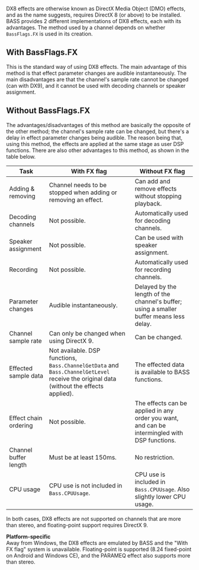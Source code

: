 DX8 effects are otherwise known as DirectX Media Object (DMO) effects, and as the name suggests, requires DirectX 8 (or above) to be installed. BASS provides 2 different implementations of DX8 effects, each with its advantages. The method used by a channel depends on whether `BassFlags.FX` is used in its creation.

## With BassFlags.FX
This is the standard way of using DX8 effects. The main advantage of this method is that effect parameter changes are audible instantaneously. The main disadvantages are that the channel's sample rate cannot be changed (can with DX9), and it cannot be used with decoding channels or speaker assignment.

## Without BassFlags.FX
The advantages/disadvantages of this method are basically the opposite of the other method; the channel's sample rate can be changed, but there's a delay in effect parameter changes being audible. The reason being that, using this method, the effects are applied at the same stage as user DSP functions. There are also other advantages to this method, as shown in the table below.

Task | With FX flag | Without FX flag  
-----|--------------|-----------------
Adding & removing | Channel needs to be stopped when adding or removing an effect. | Can add and remove effects without stopping playback.  
Decoding channels | Not possible. | Automatically used for decoding channels.  
Speaker assignment | Not possible. | Can be used with speaker assignment.  
Recording | Not possible. | Automatically used for recording channels.  
Parameter changes | Audible instantaneously. | Delayed by the length of the channel's buffer; using a smaller buffer means less delay.  
Channel sample rate | Can only be changed when using DirectX 9. | Can be changed.  
Effected sample data | Not available. DSP functions, `Bass.ChannelGetData` and `Bass.ChannelGetLevel` receive the original data (without the effects applied). | The effected data is available to BASS functions.  
Effect chain ordering | Not possible. | The effects can be applied in any order you want, and can be intermingled with DSP functions.  
Channel buffer length | Must be at least 150ms. | No restriction.  
CPU usage | CPU use is not included in `Bass.CPUUsage`. | CPU use is included in `Bass.CPUUsage`. Also slightly lower CPU usage.  

In both cases, DX8 effects are not supported on channels that are more than stereo, and floating-point support requires DirectX 9.

**Platform-specific**  
Away from Windows, the DX8 effects are emulated by BASS and the "With FX flag" system is unavailable. Floating-point is supported (8.24 fixed-point on Android and Windows CE), and the PARAMEQ effect also supports more than stereo.
